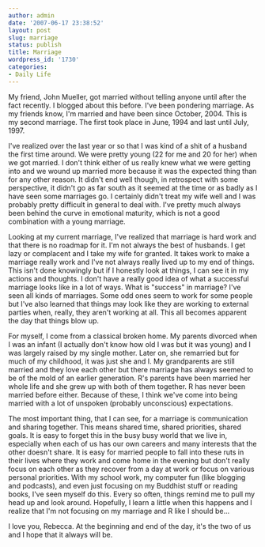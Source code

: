```yaml
---
author: admin
date: '2007-06-17 23:38:52'
layout: post
slug: marriage
status: publish
title: Marriage
wordpress_id: '1730'
categories:
- Daily Life
---
```

My friend, John Mueller, got married without telling anyone until after the fact recently. I blogged about this before. I've been pondering marriage. As my friends know, I'm married and have been since October, 2004. This is my second marriage. The first took place in June, 1994 and last until July, 1997.

I've realized over the last year or so that I was kind of a shit of a husband the first time around. We were pretty young (22 for me and 20 for her) when we got married. I don't think either of us really knew what we were getting into and we wound up married more because it was the expected thing than for any other reason. It didn't end well though, in retrospect with some perspective, it didn't go as far south as it seemed at the time or as badly as I have seen some marriages go. I certainly didn't treat my wife well and I was probably pretty difficult in general to deal with. I've pretty much always been behind the curve in emotional maturity, which is not a good combination with a young marriage.

Looking at my current marriage, I've realized that marriage is hard work and that there is no roadmap for it. I'm not always the best of husbands. I get lazy or complacent and I take my wife for granted. It takes work to make a marriage really work and I've not always really lived up to my end of things. This isn't done knowingly but if I honestly look at things, I can see it in my actions and thoughts. I don't have a really good idea of what a successful marriage looks like in a lot of ways. What is "success" in marriage? I've seen all kinds of marriages. Some odd ones seem to work for some people but I've also learned that things may look like they are working to external parties when, really, they aren't working at all. This all becomes apparent the day that things blow up.

For myself, I come from a classical broken home. My parents divorced when I was an infant (I actually don't know how old I was but it was young) and I was largely raised by my single mother. Later on, she remarried but for much of my childhood, it was just she and I. My grandparents are still married and they love each other but there marriage has always seemed to be of the mold of an earlier generation. R's parents have been married her whole life and she grew up with both of them together. R has never been married before either. Because of these, I think we've come into being married with a lot of unspoken (probably unconscious) expectations.

The most important thing, that I can see, for a marriage is communication and sharing together. This means shared time, shared priorities, shared goals. It is easy to forget this in the busy busy world that we live in, especially when each of us has our own careers and many interests that the other doesn't share. It is easy for married people to fall into these ruts in their lives where they work and come home in the evening but don't really focus on each other as they recover from a day at work or focus on various personal priorities. With my school work, my computer fun (like blogging and podcasts), and even just focusing on my Buddhist stuff or reading books, I've seen myself do this. Every so often, things remind me to pull my head up and look around. Hopefully, I learn a little when this happens and I realize that I'm not focusing on my marriage and R like I should be...

I love you, Rebecca. At the beginning and end of the day, it's the two of us and I hope that it always will be.
